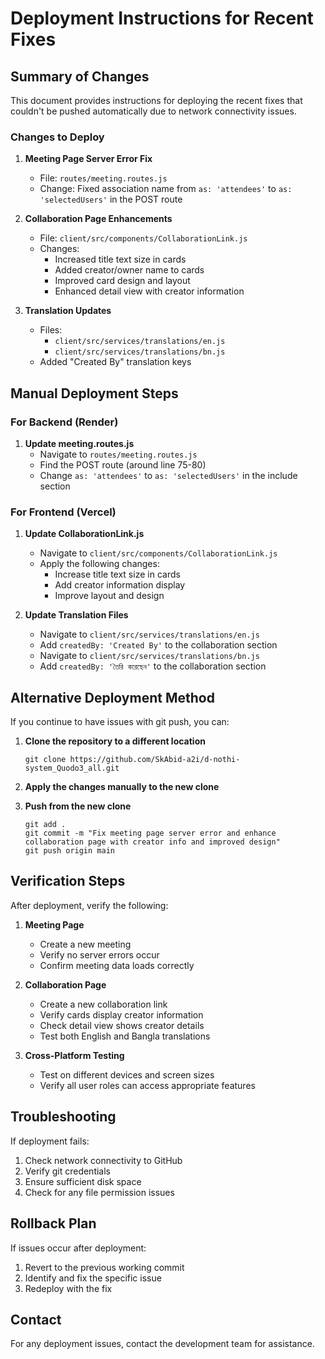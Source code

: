 # Deployment Instructions for Recent Fixes

## Summary of Changes

This document provides instructions for deploying the recent fixes that couldn't be pushed automatically due to network connectivity issues.

### Changes to Deploy

1. **Meeting Page Server Error Fix**
   - File: `routes/meeting.routes.js`
   - Change: Fixed association name from `as: 'attendees'` to `as: 'selectedUsers'` in the POST route

2. **Collaboration Page Enhancements**
   - File: `client/src/components/CollaborationLink.js`
   - Changes:
     - Increased title text size in cards
     - Added creator/owner name to cards
     - Improved card design and layout
     - Enhanced detail view with creator information

3. **Translation Updates**
   - Files: 
     - `client/src/services/translations/en.js`
     - `client/src/services/translations/bn.js`
   - Added "Created By" translation keys

## Manual Deployment Steps

### For Backend (Render)

1. **Update meeting.routes.js**
   - Navigate to `routes/meeting.routes.js`
   - Find the POST route (around line 75-80)
   - Change `as: 'attendees'` to `as: 'selectedUsers'` in the include section

### For Frontend (Vercel)

1. **Update CollaborationLink.js**
   - Navigate to `client/src/components/CollaborationLink.js`
   - Apply the following changes:
     - Increase title text size in cards
     - Add creator information display
     - Improve layout and design

2. **Update Translation Files**
   - Navigate to `client/src/services/translations/en.js`
   - Add `createdBy: 'Created By'` to the collaboration section
   - Navigate to `client/src/services/translations/bn.js`
   - Add `createdBy: 'তৈরি করেছেন'` to the collaboration section

## Alternative Deployment Method

If you continue to have issues with git push, you can:

1. **Clone the repository to a different location**
   ```
   git clone https://github.com/SkAbid-a2i/d-nothi-system_Quodo3_all.git
   ```

2. **Apply the changes manually to the new clone**

3. **Push from the new clone**
   ```
   git add .
   git commit -m "Fix meeting page server error and enhance collaboration page with creator info and improved design"
   git push origin main
   ```

## Verification Steps

After deployment, verify the following:

1. **Meeting Page**
   - Create a new meeting
   - Verify no server errors occur
   - Confirm meeting data loads correctly

2. **Collaboration Page**
   - Create a new collaboration link
   - Verify cards display creator information
   - Check detail view shows creator details
   - Test both English and Bangla translations

3. **Cross-Platform Testing**
   - Test on different devices and screen sizes
   - Verify all user roles can access appropriate features

## Troubleshooting

If deployment fails:

1. Check network connectivity to GitHub
2. Verify git credentials
3. Ensure sufficient disk space
4. Check for any file permission issues

## Rollback Plan

If issues occur after deployment:

1. Revert to the previous working commit
2. Identify and fix the specific issue
3. Redeploy with the fix

## Contact

For any deployment issues, contact the development team for assistance.